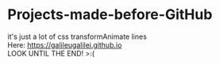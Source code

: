 # Projects-made-before-GitHub
it's just a lot of css transformAnimate lines  
Here: https://galileugalilei.github.io  
LOOK UNTIL THE END! >:(

